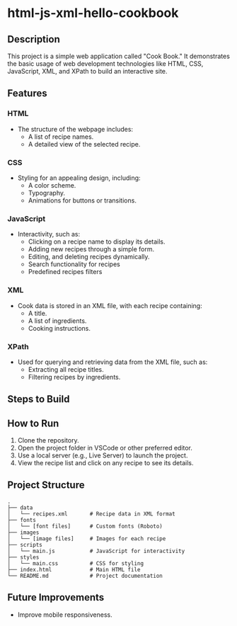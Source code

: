 # html-js-xml-hello-cookbook

## Description
This project is a simple web application called "Cook Book." It demonstrates the basic usage of web development technologies like HTML, CSS, JavaScript, XML, and XPath to build an interactive site. 

## Features

### HTML
- The structure of the webpage includes:
  - A list of recipe names.
  - A detailed view of the selected recipe.

### CSS
- Styling for an appealing design, including:
  - A color scheme.
  - Typography.
  - Animations for buttons or transitions.

### JavaScript
- Interactivity, such as:
  - Clicking on a recipe name to display its details.
  - Adding new recipes through a simple form.
  - Editing, and deleting recipes dynamically.
  - Search functionality for recipes
  - Predefined recipes filters

### XML
- Cook data is stored in an XML file, with each recipe containing:
  - A title.
  - A list of ingredients.
  - Cooking instructions.

### XPath
- Used for querying and retrieving data from the XML file, such as:
  - Extracting all recipe titles.
  - Filtering recipes by ingredients.

## Steps to Build


## How to Run
1. Clone the repository.
2. Open the project folder in VSCode or other preferred editor.
3. Use a local server (e.g., Live Server) to launch the project.
4. View the recipe list and click on any recipe to see its details.

## Project Structure
```
.
├── data
│   └── recipes.xml       # Recipe data in XML format
├── fonts
│   └── [font files]      # Custom fonts (Roboto)
├── images
│   └── [image files]     # Images for each recipe
├── scripts
│   └── main.js           # JavaScript for interactivity
├── styles
│   └── main.css          # CSS for styling
├── index.html            # Main HTML file
└── README.md             # Project documentation
```

## Future Improvements
- Improve mobile responsiveness.

